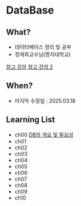 # DataBase

## What? 
* 데이터베이스 정리 및 공부  
* 정재희교수님(명지대학교)

[참고 강의](https://www.step.or.kr/home/ncs)
[참고 강의 2](http://www.youtube.com/playlist?list=PLcXyemr8ZeoREWGhhZi5FZs6cvymjIBVe)


## When?
* 마지막 수정일 : 2025.03.18

## Learning List
* ch00 [DB의 개요 및 필요성](https://github.com/BangYunseo/TIL/blob/main/ComputerScience/DataBase/ch00_WhatIsDataBase.md)
* ch01 []()
* ch02 []()
* ch03 []()
* ch04 []()
* ch05 []()
* ch06 []()
* ch07 []()
* ch08 []()
* ch09 []()
* ch10 []()
